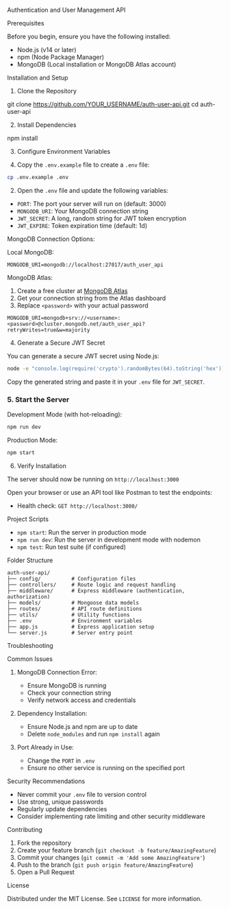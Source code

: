  Authentication and User Management API

 Prerequisites

Before you begin, ensure you have the following installed:
- Node.js (v14 or later)
- npm (Node Package Manager)
- MongoDB (Local installation or MongoDB Atlas account)

 Installation and Setup

 1. Clone the Repository


git clone https://github.com/YOUR_USERNAME/auth-user-api.git
cd auth-user-api

 2. Install Dependencies


npm install

 3. Configure Environment Variables

1. Copy the `.env.example` file to create a `.env` file:
```bash
cp .env.example .env
```

2. Open the `.env` file and update the following variables:
- `PORT`: The port your server will run on (default: 3000)
- `MONGODB_URI`: Your MongoDB connection string
- `JWT_SECRET`: A long, random string for JWT token encryption
- `JWT_EXPIRE`: Token expiration time (default: 1d)

 MongoDB Connection Options:

Local MongoDB:
```
MONGODB_URI=mongodb://localhost:27017/auth_user_api
```

MongoDB Atlas:
1. Create a free cluster at [MongoDB Atlas](https://www.mongodb.com/cloud/atlas)
2. Get your connection string from the Atlas dashboard
3. Replace `<password>` with your actual password
```
MONGODB_URI=mongodb+srv://<username>:<password>@cluster.mongodb.net/auth_user_api?retryWrites=true&w=majority
```

4. Generate a Secure JWT Secret

You can generate a secure JWT secret using Node.js:

```bash
node -e "console.log(require('crypto').randomBytes(64).toString('hex'))"
```
Copy the generated string and paste it in your `.env` file for `JWT_SECRET`.

### 5. Start the Server

Development Mode (with hot-reloading):
```bash
npm run dev
```

Production Mode:
```bash
npm start
```

 6. Verify Installation

The server should now be running on `http://localhost:3000`

Open your browser or use an API tool like Postman to test the endpoints:
- Health check: `GET http://localhost:3000/`

 Project Scripts

- `npm start`: Run the server in production mode
- `npm run dev`: Run the server in development mode with nodemon
- `npm test`: Run test suite (if configured)

 Folder Structure

```
auth-user-api/
├── config/          # Configuration files
├── controllers/     # Route logic and request handling
├── middleware/      # Express middleware (authentication, authorization)
├── models/          # Mongoose data models
├── routes/          # API route definitions
├── utils/           # Utility functions
├── .env             # Environment variables
├── app.js           # Express application setup
└── server.js        # Server entry point
```

 Troubleshooting

 Common Issues

1. MongoDB Connection Error:
   - Ensure MongoDB is running
   - Check your connection string
   - Verify network access and credentials

2. Dependency Installation:
   - Ensure Node.js and npm are up to date
   - Delete `node_modules` and run `npm install` again

3. Port Already in Use:
   - Change the `PORT` in `.env`
   - Ensure no other service is running on the specified port

 Security Recommendations

- Never commit your `.env` file to version control
- Use strong, unique passwords
- Regularly update dependencies
- Consider implementing rate limiting and other security middleware

 Contributing

1. Fork the repository
2. Create your feature branch (`git checkout -b feature/AmazingFeature`)
3. Commit your changes (`git commit -m 'Add some AmazingFeature'`)
4. Push to the branch (`git push origin feature/AmazingFeature`)
5. Open a Pull Request

 License

Distributed under the MIT License. See `LICENSE` for more information.

